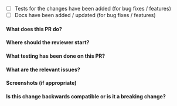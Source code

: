 - [ ] Tests for the changes have been added (for bug fixes / features)
- [ ] Docs have been added / updated (for bug fixes / features)

#### What does this PR do?

#### Where should the reviewer start?

#### What testing has been done on this PR?

#### What are the relevant issues?

#### Screenshots (if appropriate)

#### Is this change backwards compatible or is it a breaking change?
